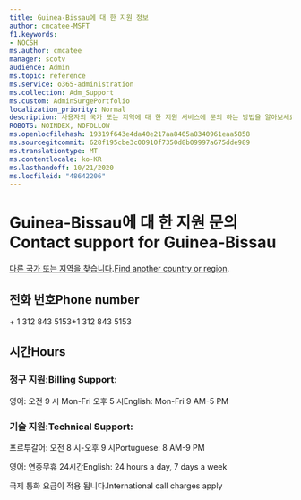 ```yaml
---
title: Guinea-Bissau에 대 한 지원 정보
author: cmcatee-MSFT
f1.keywords:
- NOCSH
ms.author: cmcatee
manager: scotv
audience: Admin
ms.topic: reference
ms.service: o365-administration
ms.collection: Adm_Support
ms.custom: AdminSurgePortfolio
localization_priority: Normal
description: 사용자의 국가 또는 지역에 대 한 지원 서비스에 문의 하는 방법을 알아보세요.
ROBOTS: NOINDEX, NOFOLLOW
ms.openlocfilehash: 19319f643e4da40e217aa8405a8340961eaa5858
ms.sourcegitcommit: 628f195cbe3c00910f7350d8b09997a675dde989
ms.translationtype: MT
ms.contentlocale: ko-KR
ms.lasthandoff: 10/21/2020
ms.locfileid: "48642206"
---
```

# <a name="contact-support-for-guinea-bissau"></a><span data-ttu-id="08b27-103">Guinea-Bissau에 대 한 지원 문의</span><span class="sxs-lookup"><span data-stu-id="08b27-103">Contact support for Guinea-Bissau</span></span>

<span data-ttu-id="08b27-104">[다른 국가 또는 지역을 찾습니다](../contact-support-for-business-products.md).</span><span class="sxs-lookup"><span data-stu-id="08b27-104">[Find another country or region](../contact-support-for-business-products.md).</span></span>

## <a name="phone-number"></a><span data-ttu-id="08b27-105">전화 번호</span><span class="sxs-lookup"><span data-stu-id="08b27-105">Phone number</span></span>
<span data-ttu-id="08b27-106">+ 1 312 843 5153</span><span class="sxs-lookup"><span data-stu-id="08b27-106">+1 312 843 5153</span></span>

## <a name="hours"></a><span data-ttu-id="08b27-107">시간</span><span class="sxs-lookup"><span data-stu-id="08b27-107">Hours</span></span>
### <a name="billing-support"></a><span data-ttu-id="08b27-108">청구 지원:</span><span class="sxs-lookup"><span data-stu-id="08b27-108">Billing Support:</span></span>

<span data-ttu-id="08b27-109">영어: 오전 9 시 Mon-Fri 오후 5 시</span><span class="sxs-lookup"><span data-stu-id="08b27-109">English: Mon-Fri 9 AM-5 PM</span></span>

### <a name="technical-support"></a><span data-ttu-id="08b27-110">기술 지원:</span><span class="sxs-lookup"><span data-stu-id="08b27-110">Technical Support:</span></span>

<span data-ttu-id="08b27-111">포르투갈어: 오전 8 시-오후 9 시</span><span class="sxs-lookup"><span data-stu-id="08b27-111">Portuguese: 8 AM-9 PM</span></span>

<span data-ttu-id="08b27-112">영어: 연중무휴 24시간</span><span class="sxs-lookup"><span data-stu-id="08b27-112">English: 24 hours a day, 7 days a week</span></span>

<span data-ttu-id="08b27-113">국제 통화 요금이 적용 됩니다.</span><span class="sxs-lookup"><span data-stu-id="08b27-113">International call charges apply</span></span>
